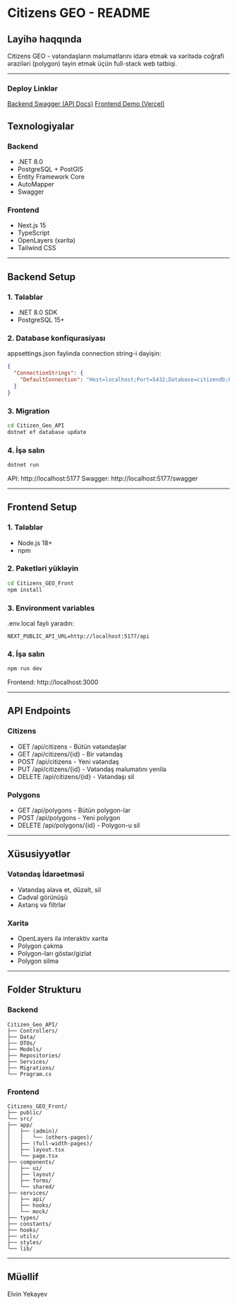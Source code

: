 # Citizens GEO - README

## Layihə haqqında

Citizens GEO - vətəndaşların məlumatlarını idarə etmək və xəritədə coğrafi əraziləri (polygon) təyin etmək üçün full-stack web tətbiqi.

---

### Deploy Linklər
[Backend Swagger (API Docs)](https://citizens-geo-api.onrender.com/swagger/index.html)
[Frontend Demo (Vercel)](https://citizens-geo-front.vercel.app/)


## Texnologiyalar

### Backend
- .NET 8.0
- PostgreSQL + PostGIS
- Entity Framework Core
- AutoMapper
- Swagger

### Frontend
- Next.js 15
- TypeScript
- OpenLayers (xəritə)
- Tailwind CSS

---

## Backend Setup

### 1. Tələblər
- .NET 8.0 SDK
- PostgreSQL 15+

### 2. Database konfiqurasiyası

appsettings.json faylında connection string-i dəyişin:
```json
{
  "ConnectionStrings": {
    "DefaultConnection": "Host=localhost;Port=5432;Database=citizendb;Username=postgres;Password=yourpassword"
  }
}
```

### 3. Migration
```bash
cd Citizen_Geo_API
dotnet ef database update
```

### 4. İşə salın
```bash
dotnet run
```

API: http://localhost:5177
Swagger: http://localhost:5177/swagger

---

## Frontend Setup

### 1. Tələblər
- Node.js 18+
- npm

### 2. Paketləri yükləyin
```bash
cd Citizens_GEO_Front
npm install
```

### 3. Environment variables

.env.local faylı yaradın:
```
NEXT_PUBLIC_API_URL=http://localhost:5177/api
```

### 4. İşə salın
```bash
npm run dev
```

Frontend: http://localhost:3000

---

## API Endpoints

### Citizens
- GET /api/citizens - Bütün vətəndaşlar
- GET /api/citizens/{id} - Bir vətəndaş
- POST /api/citizens - Yeni vətəndaş
- PUT /api/citizens/{id} - Vətəndaş məlumatını yenilə
- DELETE /api/citizens/{id} - Vətəndaşı sil

### Polygons
- GET /api/polygons - Bütün polygon-lar
- POST /api/polygons - Yeni polygon
- DELETE /api/polygons/{id} - Polygon-u sil

---

## Xüsusiyyətlər

### Vətəndaş İdarəetməsi
- Vətəndaş əlavə et, düzəlt, sil
- Cədvəl görünüşü
- Axtarış və filtrlər

### Xəritə
- OpenLayers ilə interaktiv xəritə
- Polygon çəkmə
- Polygon-ları göstər/gizlət
- Polygon silmə

---

## Folder Strukturu

### Backend
```
Citizen_Geo_API/
├── Controllers/
├── Data/
├── DTOs/
├── Models/
├── Repositories/
├── Services/
├── Migrations/
└── Program.cs
```

### Frontend
```
Citizens_GEO_Front/
├── public/
└── src/
├── app/
│   ├── (admin)/
│   │   └── (others-pages)/
│   ├── (full-width-pages)/
│   ├── layout.tsx
│   └── page.tsx
├── components/
│   ├── ui/
│   ├── layout/
│   ├── forms/
│   └── shared/
├── services/
│   ├── api/
│   ├── hooks/
│   └── mock/
├── types/
├── constants/
├── hooks/
├── utils/
├── styles/
└── lib/

```

---

## Müəllif

Elvin Yekayev

